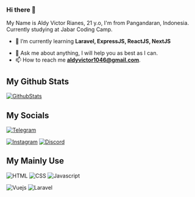 ### Hi there 👋

My Name is Aldy Victor Rianes, 21 y.o, I'm from Pangandaran, Indonesia. Currently studying at Jabar Coding Camp.

<!--
- 🔭 I’m currently working on ...
-->
- 🌱 I’m currently learning **Laravel, ExpressJS, ReactJS, NextJS**
<!--
- 👯 I’m looking to collaborate on ...
- 🤔 I’m looking for help with ...
-->
- 💬 Ask me about anything, I will help you as best as I can.
- 📫 How to reach me **aldyvictor1046@gmail.com**.
<!--
- 😄 Pronouns: ...
- ⚡ Fun fact: ...
-->

## My Github Stats

[![GithubStats](https://github-readme-stats.vercel.app/api?username=aldyvictor&show_icons=true&theme=tokyonight)](https://github.com/aldyvictor)

## My Socials

[![Telegram](https://img.shields.io/badge/Telegram-2CA5E0?style=for-the-badge&logo=telegram&logoColor=white)](https://t.me/aldyvictor)
<!--
[![Linkedin](https://img.shields.io/badge/LinkedIn-0077B5?style=for-the-badge&logo=linkedin&logoColor=white)](https://www.linkedin.com/in/rafli-surya-pratama-606962220)
-->
[![Instagram](https://img.shields.io/badge/Instagram-E4405F?style=for-the-badge&logo=instagram&logoColor=white)](https://www.instagram.com/iama_victor/)
[![Discord](https://img.shields.io/badge/Discord-7289DA?style=for-the-badge&logo=discord&logoColor=white)](https://discordapp.com/users/770999994450575400/)

## My Mainly Use

![HTML](https://img.shields.io/badge/HTML5-E34F26?style=for-the-badge&logo=html5&logoColor=white)
![CSS](https://img.shields.io/badge/CSS3-1572B6?style=for-the-badge&logo=css3&logoColor=white)
![Javascript](https://img.shields.io/badge/JavaScript-323330?style=for-the-badge&logo=javascript&logoColor=F7DF1E)
<!--
![Python](https://img.shields.io/badge/Python-3776AB?style=for-the-badge&logo=python&logoColor=white)
-->
![Vuejs](https://img.shields.io/badge/Vue.js-35495E?style=for-the-badge&logo=vuedotjs&logoColor=4FC08D)
![Laravel](https://img.shields.io/badge/Laravel-FF2D20?style=for-the-badge&logo=laravel&logoColor=white)
<!--
![Django](https://img.shields.io/badge/Django-092E20?style=for-the-badge&logo=django&logoColor=white)
-->

